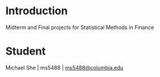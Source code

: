 # Introduction

Midterm and Final projects for Statistical Methods in Finance

# Student

Michael She | ms5488 | ms5488@columbia.edu
